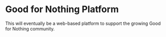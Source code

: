 Good for Nothing Platform
==============

This will eventually be a web-based platform to support the growing Good for Nothing community.